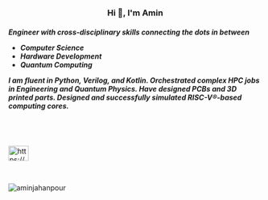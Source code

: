 <h3 align="center">Hi 👋, I'm Amin</h2>
<h5>Engineer with cross-disciplinary skills connecting the dots in between
  <ul>
    <li>Computer Science</li>
    <li>Hardware Development</li>
    <li>Quantum Computing</li>
  </ul>

I am fluent in Python, Verilog, and Kotlin. Orchestrated complex HPC jobs in Engineering and Quantum Physics. Have designed PCBs and 3D printed parts. Designed and successfully simulated RISC-V®-based computing cores.
</h5>
<br>
<br>


<p align="left">
<a href="https://linkedin.com/in/amin-jahanpour/" target="blank"><img align="center" src="https://raw.githubusercontent.com/rahuldkjain/github-profile-readme-generator/master/src/images/icons/Social/linked-in-alt.svg" alt="https://www.linkedin.com/in/amin-jahanpour/" height="30" width="40" /></a>
</p>
<br>

<p><img align="center" src="https://github-readme-streak-stats.herokuapp.com/?user=aminjahanpour&" alt="aminjahanpour" /></p>

